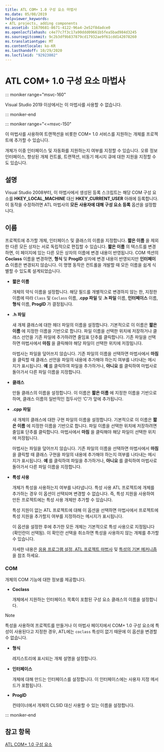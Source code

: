 ```yaml
---
title: ATL COM+ 1.0 구성 요소 마법사
ms.date: 05/08/2019
helpviewer_keywords:
- ATL projects, adding components
ms.assetid: 11670681-8671-4122-96a4-2e52f8dadce0
ms.openlocfilehash: c4e77c7f3c17a90ddd09661b5fea5bad984d3245
ms.sourcegitcommit: 9c2b3df9b837879cd17932ae9f61cdd142078260
ms.translationtype: MT
ms.contentlocale: ko-KR
ms.lasthandoff: 10/29/2020
ms.locfileid: "92923802"
---
```

# <a name="atl-com-10-component-wizard"></a>ATL COM+ 1.0 구성 요소 마법사

::: moniker range="msvc-160"

Visual Studio 2019 이상에서는 이 마법사를 사용할 수 없습니다.

::: moniker-end

::: moniker range="<=msvc-150"

이 마법사를 사용하여 트랜잭션을 비롯한 COM+ 1.0 서비스를 지원하는 개체를 프로젝트에 추가할 수 있습니다.

개체가 이중 인터페이스 및 자동화를 지원하는지 여부를 지정할 수 있습니다. 오류 정보 인터페이스, 향상된 개체 컨트롤, 트랜잭션, 비동기 메시지 큐에 대한 지원을 지정할 수도 있습니다.

## <a name="remarks"></a>설명

Visual Studio 2008부터, 이 마법사에서 생성된 등록 스크립트는 해당 COM 구성 요소를 **HKEY_LOCAL_MACHINE** 대신 **HKEY_CURRENT_USER** 아래에 등록합니다. 이 동작을 수정하려면 ATL 마법사의 **모든 사용자에 대해 구성 요소 등록** 옵션을 설정합니다.

## <a name="names"></a>이름

프로젝트에 추가할 개체, 인터페이스 및 클래스의 이름을 지정합니다. **짧은 이름** 을 제외한 다른 모든 상자는 서로 독립적으로 편집할 수 있습니다. **짧은 이름** 의 텍스트를 변경하면, 이 페이지에 있는 다른 모든 상자의 이름에 변경 내용이 반영됩니다. COM 섹션의 **Coclass** 이름을 변경하면, **형식** 및 **ProgID** 상자에 변경 내용이 반영되지만 **인터페이스** 이름은 변경되지 않습니다. 이 명명 동작은 컨트롤을 개발할 때 모든 이름을 쉽게 식별할 수 있도록 설계되었습니다.

- **짧은 이름**

   개체의 약식 이름을 설정합니다. 해당 필드를 개별적으로 변경하지 않는 한, 지정한 이름에 따라 `Class` 및 `Coclass` 이름, **.cpp 파일** 및 **.h 파일** 이름, **인터페이스** 이름, **형식** 이름, **ProgID** 가 결정됩니다.

- **.h 파일**

   새 개체 클래스에 대한 헤더 파일의 이름을 설정합니다. 기본적으로 이 이름은 **짧은 이름** 에 지정한 이름을 기반으로 합니다. 파일 이름을 선택한 위치에 저장하거나 클래스 선언을 기존 파일에 추가하려면 줄임표 단추를 클릭합니다. 기존 파일을 선택하면 마법사에서 **마침** 을 클릭해야 해당 파일이 선택한 위치에 저장됩니다.

   마법사는 파일을 덮어쓰지 않습니다. 기존 파일의 이름을 선택하면 마법사에서 **마침** 을 클릭할 때 클래스 선언을 파일의 내용에 추가해야 하는지 여부를 나타내는 메시지가 표시됩니다. **예** 를 클릭하여 파일을 추가하거나, **아니요** 를 클릭하여 마법사로 돌아가서 다른 파일 이름을 지정합니다.

- **클래스**

   만들 클래스의 이름을 설정합니다. 이 이름은 **짧은 이름** 에 지정한 이름을 기반으로 하며, 클래스 이름의 일반적인 접두사인 ‘C’가 앞에 추가됩니다.

- **.cpp 파일**

   새 개체의 클래스에 대한 구현 파일의 이름을 설정합니다. 기본적으로 이 이름은 **짧은 이름** 에 지정한 이름을 기반으로 합니다. 파일 이름을 선택한 위치에 저장하려면 줄임표 단추를 클릭합니다. 마법사에서 **마침** 을 클릭해야 해당 파일이 선택한 위치에 저장됩니다.

   마법사는 파일을 덮어쓰지 않습니다. 기존 파일의 이름을 선택하면 마법사에서 **마침** 을 클릭할 때 클래스 구현을 파일의 내용에 추가해야 하는지 여부를 나타내는 메시지가 표시됩니다. **예** 를 클릭하여 파일을 추가하거나, **아니요** 를 클릭하여 마법사로 돌아가서 다른 파일 이름을 지정합니다.

- **특성 사용**

   개체가 특성을 사용하는지 여부를 나타냅니다. 특성 사용 ATL 프로젝트에 개체를 추가하는 경우 이 옵션이 선택되며 변경할 수 없습니다. 즉, 특성 지원을 사용하여 만든 프로젝트에는 특성 사용 개체만 추가할 수 있습니다.

   특성 지원이 없는 ATL 프로젝트에 대해 이 옵션을 선택하면 마법사에서 프로젝트에 특성 지원을 추가할지 여부를 지정하라는 메시지가 표시됩니다.

   이 옵션을 설정한 후에 추가한 모든 개체는 기본적으로 특성 사용으로 지정됩니다(확인란이 선택됨). 이 확인란 선택을 취소하면 특성을 사용하지 않는 개체를 추가할 수 있습니다.

   자세한 내용은 [응용 프로그램 설정, ATL 프로젝트 마법사](../../atl/reference/application-settings-atl-project-wizard.md) 및 [특성의 기본 메커니즘](../../windows/attributes/cpp-attributes-com-net.md#basic-mechanics-of-attributes) 을 참조 하세요.

### <a name="com"></a>COM

개체의 COM 기능에 대한 정보를 제공합니다.

- **Coclass**

   개체에서 지원하는 인터페이스 목록이 포함된 구성 요소 클래스의 이름을 설정합니다.

> [!NOTE]
> 특성을 사용하여 프로젝트를 만들거나 이 마법사 페이지에서 COM+ 1.0 구성 요소에 특성이 사용된다고 지정한 경우, ATL에는 `coclass` 특성이 없기 때문에 이 옵션을 변경할 수 없습니다.

- **형식**

   레지스트리에 표시되는 개체 설명을 설정합니다.

- **인터페이스**

   개체에 대해 만드는 인터페이스를 설정합니다. 이 인터페이스에는 사용자 지정 메서드가 포함됩니다.

- **ProgID**

   컨테이너에서 개체의 CLSID 대신 사용할 수 있는 이름을 설정합니다.

::: moniker-end

## <a name="see-also"></a>참고 항목

[ATL COM+ 1.0 구성 요소](../../atl/reference/adding-an-atl-com-plus-1-0-component.md)
